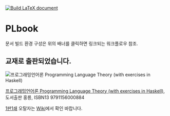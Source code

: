 [![Build LaTeX document](https://github.com/hnu-pl/PLbook/actions/workflows/makefile.yml/badge.svg)](https://github.com/hnu-pl/PLbook/actions/workflows/makefile.yml)
# PLbook
문서 빌드 환경 구성은 위의 배너를 클릭하면 링크되는 워크플로우 참조.

## 교재로 출판되었습니다.

![프로그래밍언어론 Programming Language Theory (with exercises in Haskell)](https://shopping-phinf.pstatic.net/main_3782950/37829505620.20230209201306.jpg?type=w300)

[프로그래밍언어론 Programming Language Theory (with exercises in Haskell)](https://search.shopping.naver.com/book/catalog/37829505620), 도서출판 홍릉, ISBN13 9791156000884

[1판1쇄](https://github.com/hnu-pl/PLbook/releases/tag/book.e1.p1) 오탈자는 [Wiki](https://github.com/hnu-pl/PLbook/wiki)에서 확인 바랍니다.
